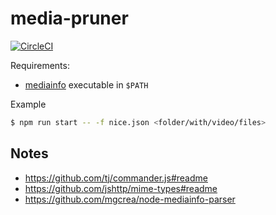# media-pruner

[![CircleCI](https://circleci.com/gh/rasmuslp/media-pruner.svg?style=shield&circle-token=21fe02e13458f4ce20cd844453b47dbb540f32d8)](https://circleci.com/gh/rasmuslp/media-pruner)

Requirements:
* [mediainfo](https://mediaarea.net/en/MediaInfo) executable in `$PATH`

Example
```bash
$ npm run start -- -f nice.json <folder/with/video/files>
```

## Notes

* https://github.com/tj/commander.js#readme
* https://github.com/jshttp/mime-types#readme
* https://github.com/mgcrea/node-mediainfo-parser

